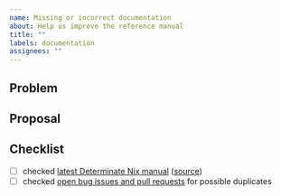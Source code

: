 ```yaml
---
name: Missing or incorrect documentation
about: Help us improve the reference manual
title: ""
labels: documentation
assignees: ""
---
```


## Problem

<!-- describe your problem -->

## Proposal

<!-- propose a solution -->

## Checklist

<!-- make sure this issue is not redundant or obsolete -->

- [ ] checked [latest Determinate Nix manual] \([source])
- [ ] checked [open bug issues and pull requests] for possible duplicates

[latest Determinate Nix manual]: https://manual.determinate.systems/
[source]: https://github.com/DeterminateSystems/nix-src/tree/detsys-main/doc/manual/source
[open bug issues and pull requests]: https://github.com/DeterminateSystems/nix-src/labels/bug

